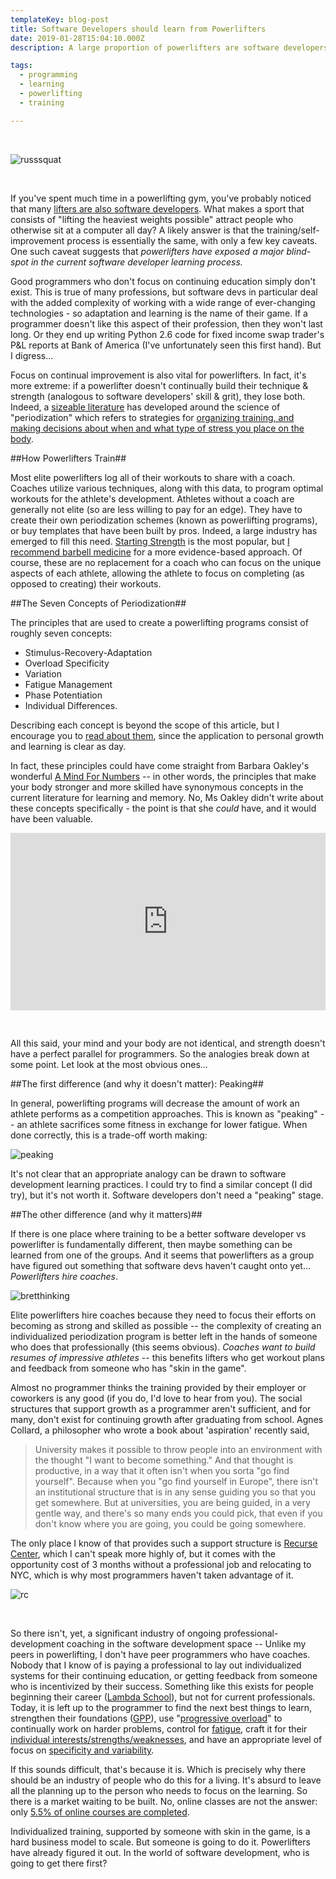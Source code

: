 ```yaml
---
templateKey: blog-post
title: Software Developers should learn from Powerlifters
date: 2019-01-28T15:04:10.000Z
description: A large proportion of powerlifters are software developers.  While there are a number of similarites between programming and powerlifting, the likeliest reason for the overlap is because of how similar the training process is. But the differences in how they train are even more interesting, because that's where an untapped market can be found.

tags:
  - programming
  - learning
  - powerlifting
  - training

---
```


<br />

![russsquat](/img/russsquat.jpg)

<br />

If you've spent much time in a powerlifting gym, you've probably noticed that many [lifters are also software developers](https://www.reponestrength.com/).  What makes a sport that consists of "lifting the heaviest weights possible" attract people who otherwise sit at a computer all day?  A likely answer is that the training/self-improvement process is essentially the same, with only a few key caveats.  One such caveat suggests that *powerlifters have exposed a major blind-spot in the current software developer learning process.*

Good programmers who don't focus on continuing education simply don't exist.  This is true of many professions, but software devs in particular deal with the added complexity of working with a wide range of ever-changing technologies - so adaptation and learning is the name of their game.  If a programmer doesn't like this aspect of their profession, then they won't last long.  Or they end up writing Python 2.6 code for fixed income swap trader's P&L reports at Bank of America (I've unfortunately seen this first hand).  But I digress...

Focus on continual improvement is also vital for powerlifters.  In fact, it's more extreme: if a powerlifter doesn't continually build their technique & strength (analogous to software developers' skill & grit), they lose both.  Indeed, a [sizeable literature](https://www.strongerbyscience.com/mass/) has developed around the science of "periodization" which refers to strategies for [organizing training, and making decisions about when and what type of stress you place on the body](https://www.jtsstrength.com/periodization-powerlifting-definitive-guide/).

##How Powerlifters Train##

Most elite powerlifters log all of their workouts to share with a coach. Coaches utilize various techniques, along with this data, to program optimal workouts for the athlete's development. Athletes without a coach are generally not elite (so are less willing to pay for an edge).  They have to create their own periodization schemes (known as powerlifting programs), or buy templates that have been built by pros.  Indeed, a large industry has emerged to fill this need.  [Starting Strength](https://startingstrength.com/about) is the most popular, but [I recommend barbell medicine](https://www.barbellmedicine.com/product-category/downloadable-templates/) for a more evidence-based approach.  Of course, these are no replacement for a coach who can focus on the unique aspects of each athlete, allowing the athlete to focus on completing (as opposed to creating) their workouts.

##The Seven Concepts of Periodization##

The principles that are used to create a powerlifting programs consist of roughly seven concepts: 
* Stimulus-Recovery-Adaptation 
* Overload Specificity
* Variation
* Fatigue Management
* Phase Potentiation
* Individual Differences.  

Describing each concept is beyond the scope of this article, but I encourage you to [read about them](https://www.jtsstrength.com/periodization-powerlifting-definitive-guide/), since the application to personal growth and learning is clear as day.

In fact, these principles could have come straight from Barbara Oakley's wonderful [A Mind For Numbers](https://www.amazon.com/Mind-Numbers-Science-Flunked-Algebra-ebook/dp/B00G3L19ZU) -- in other words, the principles that make your body stronger and more skilled have synonymous concepts in the current literature for learning and memory.  No, Ms Oakley didn't write about these concepts specifically - the point is that she *could* have, and it would have been valuable.


<div style="position:relative;width:100%;height:0;padding-bottom:56.25%">
  <iframe style="position:absolute;top:0;left:0;width:100%;height:100%;" src="https://www.youtube.com/embed/uHdTLMuV9do" frameborder="0" allow="accelerometer; autoplay; encrypted-media; gyroscope; picture-in-picture" allowfullscreen ></iframe>
</div>

&nbsp;

All this said, your mind and your body are not identical, and strength doesn't have a perfect parallel for programmers.  So the analogies break down at some point.  Let look at the most obvious ones...

##The first difference (and why it doesn't matter): Peaking##

In general, powerlifting programs will decrease the amount of work an athlete performs as a competition approaches.  This is known as "peaking" -- an athlete sacrifices some fitness in exchange for lower fatigue.  When done correctly, this is a trade-off worth making:  

![peaking](/img/peaking.jpg)

It's not clear that an appropriate analogy can be drawn to software development learning practices.  I could try to find a similar concept (I did try), but it's not worth it.  Software developers don't need a "peaking" stage.

##The other difference (and why it matters)##

If there is one place where training to be a better software developer vs powerlifter is fundamentally different, then maybe something can be learned from one of the groups.   And it seems that powerlifters as a group have figured out something that software devs haven't caught onto yet... *Powerlifters hire coaches*.

![bretthinking](/img/bretthinking.jpg)

Elite powerlifters hire coaches because they need to focus their efforts on becoming as strong and skilled as possible -- the complexity of creating an individualized periodization program is better left in the hands of someone who does that professionally (this seems obvious).  *Coaches want to build resumes of impressive athletes* -- this benefits lifters who get workout plans and feedback from someone who has "skin in the game".

Almost no programmer thinks the training provided by their employer or coworkers is any good (if you do, I'd love to hear from you).  The social structures that support growth as a programmer aren't sufficient, and for many, don't exist for continuing growth after graduating from school.  Agnes Collard, a philosopher who wrote a book about 'aspiration' recently said, 
>University makes it possible to throw people into an environment with the thought "I want to become something." And that thought is productive, in a way that it often isn't when you sorta "go find yourself". Because when you "go find yourself in Europe", there isn't an institutional structure that is in any sense guiding you so that you get somewhere. But at universities, you are being guided, in a very gentle way, and there's so many ends you could pick, that even if you don't know where you are going, you could be going somewhere.

The only place I know of that provides such a support structure is [Recurse Center](https://www.recurse.com/), which I can't speak more highly of, but it comes with the opportunity cost of 3 months without a professional job and relocating to NYC, which is why most programmers haven't taken advantage of it.  

![rc](/img/rc.jpg)

<br />

So there isn't, yet, a significant industry of ongoing professional-development coaching in the software development space -- Unlike my peers in powerlifting, I don't have peer programmers who have coaches.  Nobody that I know of is paying a professional to lay out individualized systems for their continuing education, or getting feedback from someone who is incentivized by their success.  Something like this exists for people beginning their career ([Lambda School](https://lambdaschool.com/)), but not for current professionals.  Today, it is left up to the programmer to find the next best things to learn, strengthen their foundations ([GPP](https://barbend.com/general-physical-preparedness/)), use "[progressive overload](https://www.jtsstrength.com/smart-training-is-hard-training-the-principle-of-overload/)" to continually work on harder problems, control for [fatigue](https://www.jtsstrength.com/fatigue-explained/), craft it for their [individual interests/strengths/weaknesses](https://www.jtsstrength.com/scientific-principles-of-weightlifting-individual-differences/), and have an appropriate level of focus on [specificity and variability](https://www.barbellmedicine.com/the-pendulum-of-specifity-in-application-part-i/).

If this sounds difficult, that's because it is.  Which is precisely why there should be an industry of people who do this for a living.  It's absurd to leave all the planning up to the person who needs to focus on the learning.  So there is a market waiting to be built.  No, online classes are not the answer: only [5.5% of online courses are completed](https://blog.edx.org/study-moocs-offers-insights-online-learner-engagement-behavior).

Individualized training, supported by someone with skin in the game, is a hard business model to scale.  But someone is going to do it.  Powerlifters have already figured it out. In the world of software development, who is going to get there first?